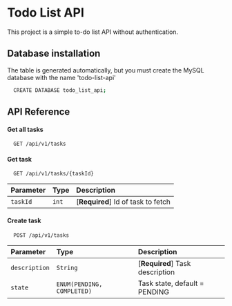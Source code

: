 
# Todo List API

This project is a simple to-do list API without authentication.


## Database installation

The table is generated automatically, but you must create the MySQL database with the name 'todo-list-api'

```bash
  CREATE DATABASE todo_list_api;
```
    
## API Reference

#### Get all tasks

```http
  GET /api/v1/tasks
```

#### Get task

```http
  GET /api/v1/tasks/{taskId}
```

| Parameter | Type     | Description                       |
| :-------- | :------- | :-------------------------------- |
| `taskId`      | `int` | [**Required**] Id of task to fetch |

#### Create task

```http
  POST /api/v1/tasks
```

| Parameter | Type     | Description                       |
| :-------- | :------- | :-------------------------------- |
| `description`      | `String` | [**Required**] Task description |
| `state`      | `ENUM(PENDING, COMPLETED)` | <Optional> Task state, default = PENDING |

